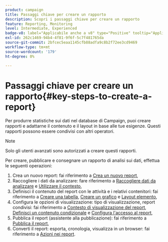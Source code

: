 ```yaml
---
product: campaign
title: Passaggi chiave per creare un rapporto
description: Scopri i passaggi chiave per creare un rapporto
feature: Reporting, Monitoring
level: Intermediate, Experienced
badge-v8: label="Applicabile anche a v8" type="Positive" tooltip="Applicabile anche a Campaign v8"
exl-id: 262c1469-94b4-4f81-9f6f-5c7f481765da
source-git-commit: 2bfcec5eaa1145cfb88adfa9c8b2f72ee3cd9469
workflow-type: tm+mt
source-wordcount: '179'
ht-degree: 0%

---
```


# Passaggi chiave per creare un rapporto{#key-steps-to-create-a-report}



Per produrre statistiche sui dati nel database di Campaign, puoi creare rapporti e adattarne il contenuto e il layout in base alle tue esigenze. Questi rapporti possono essere condivisi con altri operatori.

>[!NOTE]
>
>Solo gli utenti avanzati sono autorizzati a creare questi rapporti.

Per creare, pubblicare e consegnare un rapporto di analisi sui dati, effettua le seguenti operazioni:

1. Crea un nuovo report: fai riferimento a [Crea un nuovo report](../../reporting/using/creating-a-new-report.md),
1. Raccogliere i dati da analizzare: fare riferimento a [Raccogliere dati da analizzare](../../reporting/using/collecting-data-to-analyze.md) e [Utilizzare il contesto](../../reporting/using/using-the-context.md),
1. Definisci il contenuto del report con le attività e i relativi contenitori: fai riferimento a [Creare una tabella](../../reporting/using/creating-a-table.md), [Creare un grafico](../../reporting/using/creating-a-chart.md) e [Layout elemento](../../reporting/using/element-layout.md),
1. Configura le opzioni di visualizzazione: tipo di visualizzazione, report condivisi: fai riferimento a [Contesto di visualizzazione del report](../../reporting/using/configuring-access-to-the-report.md#report-display-context), [Definisci un contenuto condizionale](../../reporting/using/defining-a-conditional-content.md) e [Configura l&#39;accesso al report](../../reporting/using/configuring-access-to-the-report.md),
1. Pubblica il report (assistente alla pubblicazione): fai riferimento a [Pubblica il report](../../reporting/using/configuring-access-to-the-report.md#publishing-the-report),
1. Converti il report: esporta, cronologia, visualizza in un browser: fai riferimento a [Azioni nei report](../../reporting/using/actions-on-reports.md).
